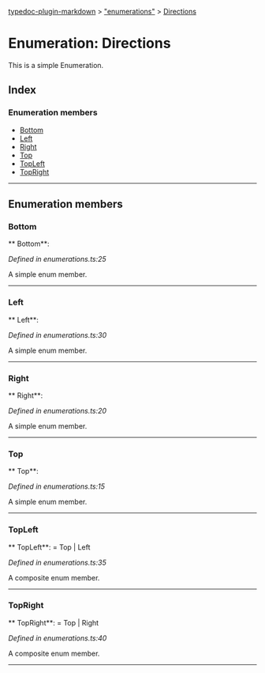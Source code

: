 [typedoc-plugin-markdown](../README.md) > ["enumerations"](../modules/_enumerations_.md) > [Directions](../enums/_enumerations_.directions.md)

# Enumeration: Directions

This is a simple Enumeration.

## Index

### Enumeration members

* [Bottom](_enumerations_.directions.md#bottom)
* [Left](_enumerations_.directions.md#left)
* [Right](_enumerations_.directions.md#right)
* [Top](_enumerations_.directions.md#top)
* [TopLeft](_enumerations_.directions.md#topleft)
* [TopRight](_enumerations_.directions.md#topright)

---

## Enumeration members
<a id="bottom"></a>

###  Bottom

** Bottom**:   

*Defined in enumerations.ts:25*

A simple enum member.

___

<a id="left"></a>

###  Left

** Left**:   

*Defined in enumerations.ts:30*

A simple enum member.

___

<a id="right"></a>

###  Right

** Right**:   

*Defined in enumerations.ts:20*

A simple enum member.

___

<a id="top"></a>

###  Top

** Top**:   

*Defined in enumerations.ts:15*

A simple enum member.

___

<a id="topleft"></a>

###  TopLeft

** TopLeft**:    =  Top | Left

*Defined in enumerations.ts:35*

A composite enum member.

___

<a id="topright"></a>

###  TopRight

** TopRight**:    =  Top | Right

*Defined in enumerations.ts:40*

A composite enum member.

___

